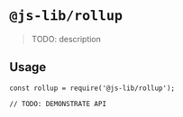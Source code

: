 # `@js-lib/rollup`

> TODO: description

## Usage

```
const rollup = require('@js-lib/rollup');

// TODO: DEMONSTRATE API
```
